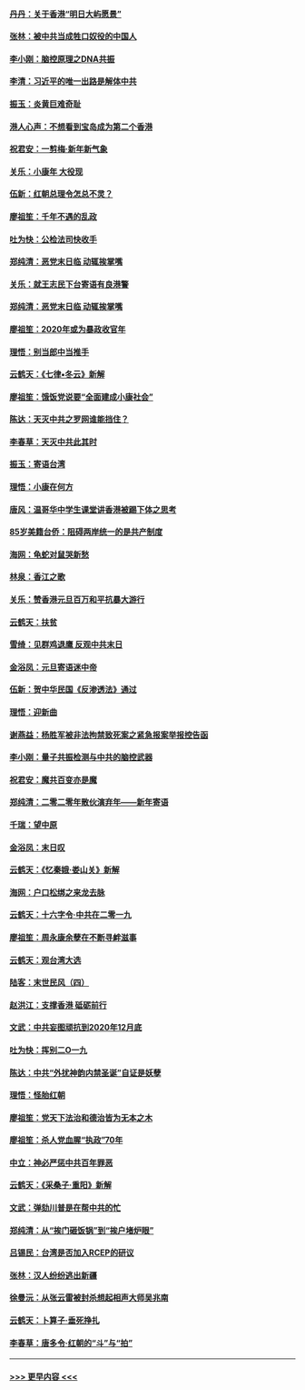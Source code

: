 #### [丹丹：关于香港“明日大屿愿景”](../pages/nsc993/n11783273.md?t=01110644) 
#### [张林：被中共当成牲口奴役的中国人](../pages/nsc993/n11782397.md?t=01110644) 
#### [李小刚：脑控原理之DNA共振](../pages/nsc993/n11780962.md?t=01110644) 
#### [李清：习近平的唯一出路是解体中共](../pages/nsc993/n11780866.md?t=01110644) 
#### [振玉：炎黄巨难奇耻](../pages/nsc993/n11779632.md?t=01110644) 
#### [港人心声：不想看到宝岛成为第二个香港](../pages/nsc993/n11778817.md?t=01110644) 
#### [祝君安：一剪梅‧新年新气象](../pages/nsc993/n11776340.md?t=01110644) 
#### [关乐：小康年 大役现](../pages/nsc993/n11774213.md?t=01110644) 
#### [伍新：红朝总理令怎总不灵？](../pages/nsc993/n11770813.md?t=01110644) 
#### [廖祖笙：千年不遇的乱政](../pages/nsc993/n11770373.md?t=01110644) 
#### [吐为快：公检法司快收手](../pages/nsc993/n11770359.md?t=01110644) 
#### [郑纯清：恶党末日临 动辄挨掌嘴](../pages/nsc993/n11769912.md?t=01110644) 
#### [关乐：就王志民下台寄语有良港警](../pages/nsc993/n11769903.md?t=01110644) 
#### [郑纯清：恶党末日临 动辄挨掌嘴](../pages/nsc993/n11769356.md?t=01110644) 
#### [廖祖笙：2020年或为暴政收官年](../pages/nsc993/n11768216.md?t=01110644) 
#### [理悟：别当郎中当推手](../pages/nsc993/n11768243.md?t=01110644) 
#### [云鹤天：《七律▪冬云》新解](../pages/nsc993/n11768204.md?t=01110644) 
#### [廖祖笙：饿饭党说要“全面建成小康社会”](../pages/nsc993/n11767482.md?t=01110644) 
#### [陈达：天灭中共之罗网谁能挡住？](../pages/nsc993/n11767465.md?t=01110644) 
#### [李春草：天灭中共此其时](../pages/nsc993/n11767452.md?t=01110644) 
#### [振玉：寄语台湾](../pages/nsc993/n11767432.md?t=01110644) 
#### [理悟：小康在何方](../pages/nsc993/n11767394.md?t=01110644) 
#### [唐风：温哥华中学生课堂讲香港被踢下体之思考](../pages/nsc993/n11766848.md?t=01110644) 
#### [85岁美籍台侨：阻碍两岸统一的是共产制度](../pages/nsc993/n11765043.md?t=01110644) 
#### [海网：龟蛇对鼠哭新愁](../pages/nsc993/n11764895.md?t=01110644) 
#### [林泉：香江之歌](../pages/nsc993/n11764415.md?t=01110644) 
#### [关乐：赞香港元旦百万和平抗暴大游行](../pages/nsc993/n11764382.md?t=01110644) 
#### [云鹤天：扶贫](../pages/nsc993/n11764245.md?t=01110644) 
#### [雪绮：见群鸡退鹰  反观中共末日](../pages/nsc993/n11762112.md?t=01110644) 
#### [金浴凤：元旦寄语迷中帝](../pages/nsc993/n11761788.md?t=01110644) 
#### [伍新：贺中华民国《反渗透法》通过](../pages/nsc993/n11761994.md?t=01110644) 
#### [理悟：迎新曲](../pages/nsc993/n11761152.md?t=01110644) 
#### [谢燕益：杨胜军被非法拘禁致死案之紧急报案举报控告函](../pages/nsc993/n11756134.md?t=01110644) 
#### [李小刚：量子共振检测与中共的脑控武器](../pages/nsc993/n11754518.md?t=01110644) 
#### [祝君安：魔共百变亦是魔](../pages/nsc993/n11754469.md?t=01110644) 
#### [郑纯清：二零二零年散伙演弃年——新年寄语](../pages/nsc993/n11754195.md?t=01110644) 
#### [千瑞：望中原](../pages/nsc993/n11754159.md?t=01110644) 
#### [金浴凤：末日叹](../pages/nsc993/n11752359.md?t=01110644) 
#### [云鹤天：《忆秦娥‧娄山关》新解](../pages/nsc993/n11752348.md?t=01110644) 
#### [海网：户口松绑之来龙去脉](../pages/nsc993/n11752328.md?t=01110644) 
#### [云鹤天：十六字令‧中共在二零一九](../pages/nsc993/n11752305.md?t=01110644) 
#### [廖祖笙：周永康余孽在不断寻衅滋事](../pages/nsc993/n11751013.md?t=01110644) 
#### [云鹤天：观台湾大选](../pages/nsc993/n11751007.md?t=01110644) 
#### [陆客：末世民风（四）](../pages/nsc993/n11749203.md?t=01110644) 
#### [赵洪江：支撑香港 砥砺前行](../pages/nsc993/n11748482.md?t=01110644) 
#### [文武：中共妄图顽抗到2020年12月底](../pages/nsc993/n11748446.md?t=01110644) 
#### [吐为快：挥别二O一九](../pages/nsc993/n11748411.md?t=01110644) 
#### [陈达：中共“外扰神韵内禁圣诞”自证是妖孽](../pages/nsc993/n11748226.md?t=01110644) 
#### [理悟：怪胎红朝](../pages/nsc993/n11748206.md?t=01110644) 
#### [廖祖笙：党天下法治和德治皆为无本之木](../pages/nsc993/n11748135.md?t=01110644) 
#### [廖祖笙：杀人党血腥“执政”70年](../pages/nsc993/n11745144.md?t=01110644) 
#### [中立：神必严惩中共百年罪恶](../pages/nsc993/n11744970.md?t=01110644) 
#### [云鹤天：《采桑子‧重阳》新解](../pages/nsc993/n11744948.md?t=01110644) 
#### [文武：弹劾川普是在帮中共的忙](../pages/nsc993/n11744758.md?t=01110644) 
#### [郑纯清：从“挨门砸饭锅”到“挨户堵炉眼”](../pages/nsc993/n11744745.md?t=01110644) 
#### [吕锡民：台湾是否加入RCEP的研议](../pages/nsc993/n11744701.md?t=01110644) 
#### [张林：汉人纷纷逃出新疆](../pages/nsc993/n11743530.md?t=01110644) 
#### [徐曼沅：从张云雷被封杀想起相声大师吴兆南](../pages/nsc993/n11741816.md?t=01110644) 
#### [云鹤天：卜算子‧垂死挣扎](../pages/nsc993/n11739956.md?t=01110644) 
#### [李春草：唐多令‧红朝的“斗”与“拍”](../pages/nsc993/n11739830.md?t=01110644) 

----
#### [ >>> 更早内容 <<< ](../indexes/nsc993-earlier.md)
